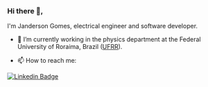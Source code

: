 ### Hi there 👋, 

I'm Janderson Gomes, electrical engineer and software developer.

- :office: I’m currently working in the physics department at the Federal University of Roraima, Brazil ([UFRR](https://ufrr.br)).

- 📫 How to reach me: 

[![Linkedin Badge](https://img.shields.io/badge/LinkedIn-Janderson%20Gomes-blue)](https://www.linkedin.com/in/jndgomes/)

<!--
**jndgomes/jndgomes** is a ✨ _special_ ✨ repository because its `README.md` (this file) appears on your GitHub profile.

Here are some ideas to get you started:

- 🔭 I’m currently working on ...
- 🌱 I’m currently learning ...
- 👯 I’m looking to collaborate on ...
- 🤔 I’m looking for help with ...
- 💬 Ask me about ...
- 📫 How to reach me: ...
- 😄 Pronouns: ...
- ⚡ Fun fact: ...
-->
